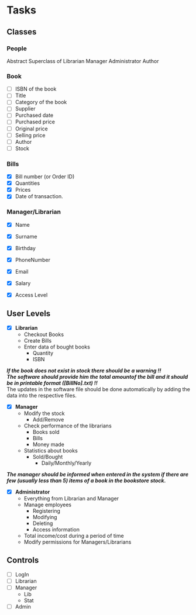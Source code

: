 # Tasks
## Classes
### People
Abstract Superclass of Librarian Manager Administrator Author
### Book
- [ ] ISBN of the book
- [ ] Title 
- [ ] Category of the book 
- [ ] Supplier
- [ ] Purchased date
- [ ] Purchased price 
- [ ] Original price
- [ ] Selling price
- [ ] Author
- [ ] Stock
### Bills
- [x] Bill number (or Order ID) 
- [x] Quantities
- [x] Prices
- [x] Date of transaction. 
### Manager/Librarian
- [x] Name
- [x] Surname
- [x] Birthday
- [x] PhoneNumber
- [x] Email
- [x] Salary
- [x] Access Level


## User Levels

- [x] **Librarian**
    - Checkout Books
    - Create Bills
    - Enter data of bought books
      - Quantity
      - ISBN

**_If the book does not exist in stock there should be a warning !!_**
<br /> **_The software should provide him the total amountof the bill and it should be in printable format ([BillNo].txt) !!_**
<br /> The updates in the software file should be done  automatically by adding the data into the respective files.


- [x] **Manager**
  - Modify the stock
    - Add/Remove
  - Check performance of the librarians
    - Books sold
    - Bills
    - Money made
  - Statistics about books
    - Sold/Bought
      - Daily/Monthly/Yearly

**_The manager should  be informed when entered in the system if there are few (usually less than 5) items of a book in the bookstore stock._**

- [x] **Administrator**
  - Everything from Librarian and Manager
  - Manage employees
    - Registering
    - Modifying
    - Deleting
    - Access information
  - Total income/cost during a period of time
  - Modify permissions for Managers/Librarians
## Controls
- [ ] LogIn
- [ ] Librarian
- [ ] Manager
  - Lib
  - Stat
- [ ] Admin